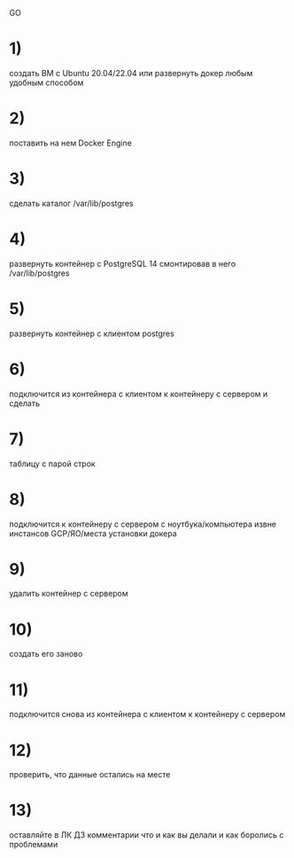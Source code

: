 GO

# 1)
создать ВМ с Ubuntu 20.04/22.04 или развернуть докер любым удобным способом

# 2)
поставить на нем Docker Engine

# 3)
сделать каталог /var/lib/postgres

# 4)
развернуть контейнер с PostgreSQL 14 смонтировав в него /var/lib/postgres

# 5)
развернуть контейнер с клиентом postgres

# 6)
подключится из контейнера с клиентом к контейнеру с сервером и сделать

# 7)
таблицу с парой строк

# 8)
подключится к контейнеру с сервером с ноутбука/компьютера извне инстансов GCP/ЯО/места установки докера

# 9)
удалить контейнер с сервером

# 10)
создать его заново

# 11)
подключится снова из контейнера с клиентом к контейнеру с сервером

# 12)
проверить, что данные остались на месте

# 13)
оставляйте в ЛК ДЗ комментарии что и как вы делали и как боролись с проблемами